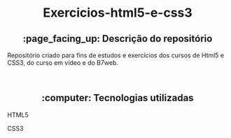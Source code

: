 <h1 align="center">Exercicios-html5-e-css3</h1>
<h2 align="center">:page_facing_up: Descrição do repositório</h2>
<p>Repositório criado para fins de estudos e exercícios dos cursos de Html5 e CSS3, do curso em vídeo e do B7web.</p>

<br>
<h2 align="center"> :computer: Tecnologias utilizadas </h2>
<p>HTML5</p>
<p>CSS3</p>
